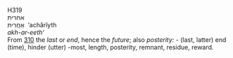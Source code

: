 H319  
אחרית  
אַחֲרִיתּ ‎ ‘achărı̂yth  
*akh-ar-eeth‘*  
From [310](h0310) the *last* or *end*, hence the *future*; also
*posterity: -* (last, latter) end (time), hinder (utter) -most, length,
posterity, remnant, residue, reward.  
